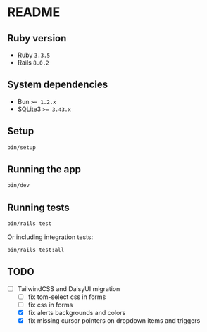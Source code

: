 # README

## Ruby version

- Ruby `3.3.5`
- Rails `8.0.2`

## System dependencies

- Bun `>= 1.2.x`
- SQLite3 `>= 3.43.x`

## Setup

```bash
bin/setup
```

## Running the app

```bash
bin/dev
```

## Running tests

```bash
bin/rails test
```

Or including integration tests:

```bash
bin/rails test:all
```

## TODO

- [ ] TailwindCSS and DaisyUI migration
  - [ ] fix tom-select css in forms
  - [ ] fix css in forms
  - [x] fix alerts backgrounds and colors
  - [x] fix missing cursor pointers on dropdown items and triggers
